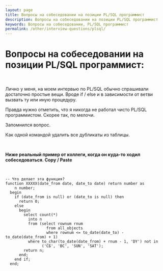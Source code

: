 ```yaml
---
layout: page
title: Вопросы на собеседовании на позиции PL/SQL программист
description: Вопросы на собеседовании на позиции PL/SQL программист
keywords: Вопросы на собеседовании, PL/SQL программист
permalink: /other/interview-questions/plsql/
---
```


# Вопросы на собеседовании на позиции PL/SQL программист:

<br/>

Лично у меня, на моем интервью по PL/SQL обычно спрашивали достаточно простые вещи. Вроде if / else и в зависимости от ветви вызвать ту или иную процедуру.<br/>

Правда нужно отметить, что я никогда не работал чисто PL/SQL программистом. Скорее так, по мелочи.

Запомнился вопрос.

Как одной командой удалить все дубликаты из таблицы.

<br/>

**Ниже реальный пример от коллеги, когда он куда-то ходил собеседоваться. Copy / Paste**

<br/>

```plsql
-- Что делает эта функция?
function ХХХХХ(date_from date, date_to date) return number as
    n number;
  begin
    if (date_from is null) or (date_to is null) then
      return 0;
    else
      begin
        select count(*)
          into n
          from (select rownum rnum
                  from all_objects
                  where rownum <= to_date(date_to) - to_date(date_from) + 1)
          where to_char(to_date(date_from) + rnum - 1, 'DY') not in
                ('СБ', 'ВС', 'SUN', 'SAT');
        return n;
      end;
    end if;
  end;
```
